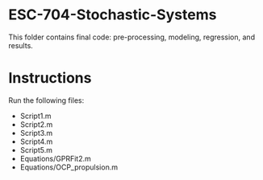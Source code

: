 # ESC-704-Stochastic-Systems

This folder contains final code: pre-processing, modeling, regression, and results.

Instructions 
============

Run the following files:
- Script1.m
- Script2.m
- Script3.m
- Script4.m
- Script5.m
- Equations/GPRFit2.m
- Equations/OCP_propulsion.m

